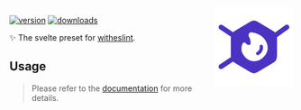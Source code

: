 <!-- Badges -->
[src-version]: https://img.shields.io/npm/v/@witheslint/preset-svelte?style=flat&color=444&label=version
[src-download]: https://img.shields.io/npm/dm/@witheslint/preset-svelte?style=flat&color=444&label=download
[href-npm]: https://npmjs.com/package/@witheslint/preset-svelte

<img src="https://github.com/witheslint/static/raw/main/icons/witheslint.svg" alt="witheslint" align="right" width="140" height="140">

[![version][src-version]][href-npm]
[![downloads][src-download]][href-npm]

✨ The svelte preset for [witheslint](https://github.com/witheslint/witheslint).

## Usage

> Please refer to the [documentation](https://witheslint.github.io/guides/getting-started) for more details.
